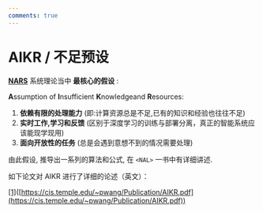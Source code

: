 ```yaml
---
comments: true
---
```


# AIKR / 不足预设

**[NARS](http://agi-society.cn/wiki/index.php/NARS "非公理推理系统")** 系统理论当中 **最核心的假设** :

**A**ssumption of **I**nsufficient **K**nowledgeand **R**esources:

1. **依赖有限的处理能力** (即:计算资源总是不足,已有的知识和经验也往往不足)
2. **实时工作,学习和反馈** (区别于深度学习的训练与部署分离，真正的智能系统应该能现学现用)
3. **面向开放性的任务** (总是会遇到意想不到的情况需要处理)

由此假设, 推导出一系列的算法和公式, 在 `<NAL>` 一书中有详细讲述.

如下论文对 AIKR 进行了详细的论述（英文）：

[[1]](https://cis.temple.edu/~pwang/Publication/AIKR.pdf)([https://cis.temple.edu/~pwang/Publication/AIKR.pdf](https://cis.temple.edu/~pwang/Publication/AIKR.pdf))
